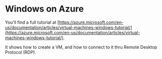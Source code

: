 # Windows on Azure

You'll find a full tutorial at [https://azure.microsoft.com/en-us/documentation/articles/virtual-machines-windows-tutorial/](https://azure.microsoft.com/en-us/documentation/articles/virtual-machines-windows-tutorial/).

It shows how to create a VM, and how to connect to it thru Remote Desktop Protocol (RDP).